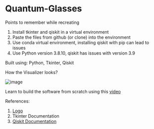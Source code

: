 # Quantum-Glasses

Points to remember while recreating

1. Install tkinter and qiskit in a virtual environment
2. Paste the files from github (or clone) into the environment
3. Use conda virtual environment, installing qiskit with pip can lead to issues
4. Use Python version 3.8.10, qiskit has issues with version 3.9

Built using: Python, Tkinter, Qiskit

How the Visualizer looks?


![image](https://user-images.githubusercontent.com/47387734/127348008-106532d8-e050-4a6d-9dfc-e349e1f6cc6c.png)


Learn to build the software from scratch using this [video](https://youtu.be/wCrdbL5taj0)

References:

1. [Logo](https://icons8.com/icons/set/3d)
2. Tkinter Documentation
3. [Qiskit Documentation](https://qiskit.org/documentation/)
